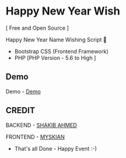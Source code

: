 # Happy New Year Wish


[ Free and Open Source ]


Happy New Year Name Wishing Script :100:

- Bootstrap CSS (Frontend Framework)
- PHP [PHP Version - 5.6 to High ]

## Demo

Demo - <a href="https://newyear.live24ip.gq/" target="_blank">Demo</a>

## CREDIT
BACKEND - <a href="https://github.com/expertskb/New-Year-Wish/">SHAKIB AHMED</a>

FRONTEND - <a href="https://github.com/mskian/happy-New-year-Wishing-web-app/">MYSKIAN</a>


- That's all Done - Happy Event :-) 

